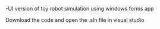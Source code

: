 -UI version of toy robot simulation using windows forms app

Download the code and open the .sln file in visual studio
